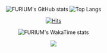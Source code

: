 <center>

![FURIUM's GitHub stats](https://github-readme-stats.vercel.app/api?username=contability&show_icons=true&theme=neon)
![Top Langs](https://github-readme-stats.vercel.app/api/top-langs/?username=contability&layout=compact&hide=java&theme=neon)

[![Hits](https://hits.seeyoufarm.com/api/count/incr/badge.svg?url=https%3A%2F%2Fgithub.com%2Fcontability%2Fhit-counter&count_bg=%2379C83D&title_bg=%23555555&icon=&icon_color=%23E7E7E7&title=hits&edge_flat=false)](https://github.com/contability)

![FURIUM's WakaTime stats](https://github-readme-stats.vercel.app/api/wakatime?username=contability)

![](https://raw.githubusercontent.com/contailibty/contability/main/assets/code.gif)

</center>
